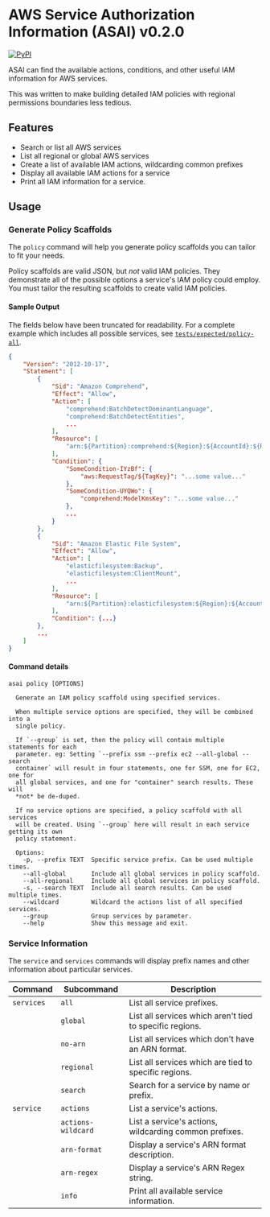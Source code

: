 # AWS Service Authorization Information (ASAI) v0.2.0

[![PyPI](https://img.shields.io/pypi/v/asai.svg)](https://pypi.python.org/pypi/asai)

ASAI can find the available actions, conditions, and other useful IAM information for AWS services.

This was written to make building detailed IAM policies with regional permissions boundaries less tedious.

## Features

* Search or list all AWS services
* List all regional or global AWS services
* Create a list of available IAM actions, wildcarding common prefixes
* Display all available IAM actions for a service
* Print all IAM information for a service.

## Usage

### Generate Policy Scaffolds

The `policy` command will help you generate policy scaffolds you can tailor to fit your needs.

Policy scaffolds are valid JSON, but *not* valid IAM policies. They demonstrate all of the possible options a service's IAM policy could employ. You must tailor the resulting scaffolds
to create valid IAM policies.

#### Sample Output

The fields below have been truncated for readability. For a complete example which includes
all possible services, see [`tests/expected/policy-all`](tests/expected/policy-all).

```json
{
    "Version": "2012-10-17",
    "Statement": [
        {
            "Sid": "Amazon Comprehend",
            "Effect": "Allow",
            "Action": [
                "comprehend:BatchDetectDominantLanguage",
                "comprehend:BatchDetectEntities",
                ...
            ],
            "Resource": [
                "arn:${Partition}:comprehend:${Region}:${AccountId}:${ResourceType}/${ResourceName}"
            ],
            "Condition": {
                "SomeCondition-IYzBf": {
                    "aws:RequestTag/${TagKey}": "...some value..."
                },
                "SomeCondition-UYQWo": {
                    "comprehend:ModelKmsKey": "...some value..."
                },
                ...
            }
        },
        {
            "Sid": "Amazon Elastic File System",
            "Effect": "Allow",
            "Action": [
                "elasticfilesystem:Backup",
                "elasticfilesystem:ClientMount",
                ...
            ],
            "Resource": [
                "arn:${Partition}:elasticfilesystem:${Region}:${Account}:${ResourceType}/${ResourcePath}"
            ],
            "Condition": {...}
        },
        ...
    ]
}
```

#### Command details

    asai policy [OPTIONS]

      Generate an IAM policy scaffold using specified services.
    
      When multiple service options are specified, they will be combined into a
      single policy.
  
      If `--group` is set, then the policy will contain multiple statements for each
      parameter. eg: Setting `--prefix ssm --prefix ec2 --all-global --search
      container` will result in four statements, one for SSM, one for EC2, one for
      all global services, and one for "container" search results. These will
      *not* be de-duped.

      If no service options are specified, a policy scaffold with all services
      will be created. Using `--group` here will result in each service getting its own
      policy statement.
  
      Options:
        -p, --prefix TEXT  Specific service prefix. Can be used multiple times.
        --all-global       Include all global services in policy scaffold.
        --all-regional     Include all global services in policy scaffold.
        -s, --search TEXT  Include all search results. Can be used multiple times.
        --wildcard         Wildcard the actions list of all specified services.
        --group            Group services by parameter.
        --help             Show this message and exit.


### Service Information

The `service` and `services` commands will display prefix names and other information
about particular services.

| Command    | Subcommand         | Description |
|------------|--------------------|---|
| `services` | `all`              |List all service prefixes.|
|            | `global`           |List all services which aren't tied to specific regions.|
|            | `no-arn`           |List all services which don't have an ARN format.|
|            | `regional`         |List all services which are tied to specific regions.|
|            | `search`           |Search for a service by name or prefix.|
| `service`  | `actions`          |List a service's actions.|
|            | `actions-wildcard` |List a service's actions, wildcarding common prefixes.|
|            | `arn-format`       |Display a service's ARN format description.|
|            | `arn-regex`        |Display a service's ARN Regex string.|
|            | `info`             |Print all available service information.|
